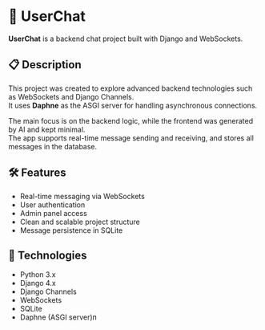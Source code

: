 # 📌 UserChat

**UserChat** is a backend chat project built with Django and WebSockets.

## 📋 Description

This project was created to explore advanced backend technologies such as WebSockets and Django Channels.  
It uses **Daphne** as the ASGI server for handling asynchronous connections.

The main focus is on the backend logic, while the frontend was generated by AI and kept minimal.  
The app supports real-time message sending and receiving, and stores all messages in the database.

## 🛠️ Features

- Real-time messaging via WebSockets  
- User authentication  
- Admin panel access  
- Clean and scalable project structure  
- Message persistence in SQLite

## 🚀 Technologies

- Python 3.x  
- Django 4.x  
- Django Channels  
- WebSockets  
- SQLite  
- Daphne (ASGI server)п